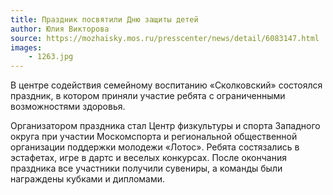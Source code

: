 ```yaml
---
title: Праздник посвятили Дню защиты детей
author: Юлия Викторова 
source: https://mozhaisky.mos.ru/presscenter/news/detail/6083147.html
images:
    - 1263.jpg
---
```

В центре содействия семейному воспитанию «Сколковский» состоялся праздник, в котором приняли участие ребята
с ограниченными возможностями здоровья.

<!--more-->
Организатором праздника стал Центр физкультуры и спорта Западного округа при участии Москомспорта и региональной
общественной организации поддержки молодежи «Лотос». Ребята состязались в эстафетах, игре в дартс и веселых конкурсах.
После окончания праздника все участники получили сувениры, а команды были награждены кубками и дипломами.

